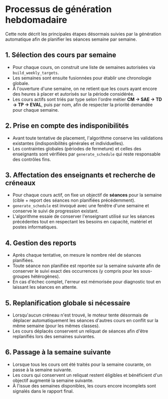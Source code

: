 # Processus de génération hebdomadaire

Cette note décrit les principales étapes désormais suivies par la génération automatique afin de planifier les séances semaine par semaine.

## 1. Sélection des cours par semaine
* Pour chaque cours, on construit une liste de semaines autorisées via `build_weekly_targets`.
* Les semaines sont ensuite fusionnées pour établir une chronologie globale.
* À l'ouverture d'une semaine, on ne retient que les cours ayant encore des heures à placer et autorisés sur la période considérée.
* Les cours actifs sont triés par type selon l'ordre métier **CM → SAE → TD → TP → EVAL**, puis par nom, afin de respecter la priorité demandée pour chaque semaine.

## 2. Prise en compte des indisponibilités
* Avant toute tentative de placement, l'algorithme conserve les validations existantes (indisponibilités générales et individuelles).
* Les contraintes globales (périodes de fermeture) et celles des enseignants sont vérifiées par `generate_schedule` qui reste responsable des contrôles fins.

## 3. Affectation des enseignants et recherche de créneaux
* Pour chaque cours actif, on fixe un objectif de **séances** pour la semaine (cible + report des séances non planifiées précédemment).
* `generate_schedule` est invoqué avec une fenêtre d'une semaine et conserve le suivi de progression existant.
* L'algorithme essaie de conserver l'enseignant utilisé sur les séances précédentes tout en respectant les besoins en capacité, matériel et postes informatiques.

## 4. Gestion des reports
* Après chaque tentative, on mesure le nombre réel de séances planifiées.
* Toute séance non planifiée est reportée sur la semaine suivante afin de conserver le suivi exact des occurrences (y compris pour les sous-groupes hétérogènes).
* En cas d'échec complet, l'erreur est mémorisée pour diagnostic tout en laissant les séances en attente.

## 5. Replanification globale si nécessaire
* Lorsqu'aucun créneau n'est trouvé, le moteur tente désormais de déplacer automatiquement les séances d'autres cours en conflit sur la même semaine (pour les mêmes classes).
* Les cours déplacés conservent un reliquat de séances afin d'être replanifiés lors des semaines suivantes.

## 6. Passage à la semaine suivante
* Lorsque tous les cours ont été traités pour la semaine courante, on passe à la semaine suivante.
* Les cours qui conservent un reliquat restent éligibles et bénéficient d'un objectif augmenté la semaine suivante.
* À l'issue des semaines disponibles, les cours encore incomplets sont signalés dans le rapport final.
